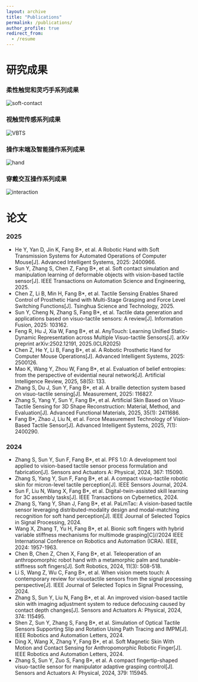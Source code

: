 ```yaml
---
layout: archive
title: "Publications"
permalink: /publications/
author_profile: true
redirect_from:
  - /resume
---
```


研究成果
======

### 柔性触觉和灵巧手系列成果
<img src="/images/soft-contact.png" alt="soft-contact">

### 视触觉传感系列成果
<img src="/images/VBTS.png" alt="VBTS">

### 操作末端及智能操作系列成果
<img src="/images/hand.png" alt="hand">

### 穿戴交互操作系列成果
<img src="/images/interaction.png" alt="interaction">

论文
======

### 2025
* He Y, Yan D, Jin K, Fang B*, et al. A Robotic Hand with Soft Transmission Systems for Automated Operations of Computer Mouse[J]. Advanced Intelligent Systems, 2025: 2400966.
* Sun Y, Zhang S, Chen Z, Fang B*, et al. Soft contact simulation and manipulation learning of deformable objects with vision-based tactile sensor[J]. IEEE Transactions on Automation Science and Engineering, 2025.
* Chen Z, Li B, Min H, Fang B*, et al. Tactile Sensing Enables Shared Control of Prosthetic Hand with Multi-Stage Grasping and Force Level Switching Functions[J]. Tsinghua Science and Technology, 2025.
* Sun Y, Cheng N, Zhang S, Fang B*, et al. Tactile data generation and applications based on visuo-tactile sensors: A review[J]. Information Fusion, 2025: 103162.
* Feng R, Hu J, Xia W, Fang B*, et al. AnyTouch: Learning Unified Static-Dynamic Representation across Multiple Visuo-tactile Sensors[J]. arXiv preprint arXiv:2502.12191, 2025.(ICLR2025)
* Chen Z, He Y, Li B, Fang B*, et al. A Robotic Prosthetic Hand for Computer Mouse Operations[J]. Advanced Intelligent Systems, 2025: 2500126.
* Mao K, Wang Y, Zhou W, Fang B*, et al. Evaluation of belief entropies: from the perspective of evidential neural network[J]. Artificial Intelligence Review, 2025, 58(5): 133.
* Zhang S, Du J, Sun Y, Fang B*, et al. A braille detection system based on visuo-tactile sensing[J]. Measurement, 2025: 116827.
* Zhang S, Yang Y, Sun Y, Fang B*, et al. Artificial Skin Based on Visuo‐Tactile Sensing for 3D Shape Reconstruction: Material, Method, and Evaluation[J]. Advanced Functional Materials, 2025, 35(1): 2411686.
* Fang B*, Zhao J, Liu N, et al. Force Measurement Technology of Vision‐Based Tactile Sensor[J]. Advanced Intelligent Systems, 2025, 7(1): 2400290.

### 2024
* Zhang S, Sun Y, Sun F, Fang B*, et al. PFS 1.0: A development tool applied to vision-based tactile sensor process formulation and fabrication[J]. Sensors and Actuators A: Physical, 2024, 367: 115090.
* Zhang S, Yang Y, Sun F, Fang B*, et al. A compact visuo-tactile robotic skin for micron-level tactile perception[J]. IEEE Sensors Journal, 2024.
* Sun F, Liu N, Wang X, Fang B*, et al. Digital-twin-assisted skill learning for 3C assembly tasks[J]. IEEE Transactions on Cybernetics, 2024.
* Zhang S, Yang Y, Shan J, Fang B*, et al. PaLmTac: A vision-based tactile sensor leveraging distributed-modality design and modal-matching recognition for soft hand perception[J]. IEEE Journal of Selected Topics in Signal Processing, 2024.
* Wang X, Zhang T, Yu H, Fang B*, et al. Bionic soft fingers with hybrid variable stiffness mechanisms for multimode grasping[C]//2024 IEEE International Conference on Robotics and Automation (ICRA). IEEE, 2024: 1957-1963.
* Chen B, Chen Z, Chen X, Fang B*, et al. Teleoperation of an anthropomorphic robot hand with a metamorphic palm and tunable-stiffness soft fingers[J]. Soft Robotics, 2024, 11(3): 508-518.
* Li S, Wang Z, Wu C, Fang B*, et al. When vision meets touch: A contemporary review for visuotactile sensors from the signal processing perspective[J]. IEEE Journal of Selected Topics in Signal Processing, 2024.
* Zhang S, Sun Y, Liu N, Fang B*, et al. An improved vision-based tactile skin with imaging adjustment system to reduce defocusing caused by contact depth changes[J]. Sensors and Actuators A: Physical, 2024, 374: 115495.
* Shen Z, Sun Y, Zhang S, Fang B*, et al. Simulation of Optical Tactile Sensors Supporting Slip and Rotation Using Path Tracing and IMPM[J]. IEEE Robotics and Automation Letters, 2024.
* Ding X, Wang X, Zhang Y, Fang B*, et al. Soft Magnetic Skin With Motion and Contact Sensing for Anthropomorphic Robotic Finger[J]. IEEE Robotics and Automation Letters, 2024.
* Zhang S, Sun Y, Zuo S, Fang B*, et al. A compact fingertip-shaped visuo-tactile sensor for manipulator adaptive grasping control[J]. Sensors and Actuators A: Physical, 2024, 379: 115945.


